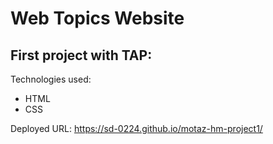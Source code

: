 # Web Topics Website
## First project with TAP:

Technologies used:
* HTML
* CSS

Deployed URL: https://sd-0224.github.io/motaz-hm-project1/